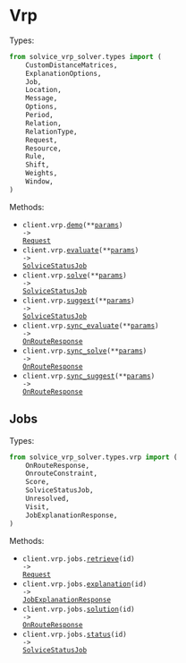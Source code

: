 # Vrp

Types:

```python
from solvice_vrp_solver.types import (
    CustomDistanceMatrices,
    ExplanationOptions,
    Job,
    Location,
    Message,
    Options,
    Period,
    Relation,
    RelationType,
    Request,
    Resource,
    Rule,
    Shift,
    Weights,
    Window,
)
```

Methods:

- <code title="get /v2/vrp/demo">client.vrp.<a href="./src/solvice_vrp_solver/resources/vrp/vrp.py">demo</a>(\*\*<a href="src/solvice_vrp_solver/types/vrp_demo_params.py">params</a>) -> <a href="./src/solvice_vrp_solver/types/request.py">Request</a></code>
- <code title="post /v2/vrp/evaluate">client.vrp.<a href="./src/solvice_vrp_solver/resources/vrp/vrp.py">evaluate</a>(\*\*<a href="src/solvice_vrp_solver/types/vrp_evaluate_params.py">params</a>) -> <a href="./src/solvice_vrp_solver/types/vrp/solvice_status_job.py">SolviceStatusJob</a></code>
- <code title="post /v2/vrp/solve">client.vrp.<a href="./src/solvice_vrp_solver/resources/vrp/vrp.py">solve</a>(\*\*<a href="src/solvice_vrp_solver/types/vrp_solve_params.py">params</a>) -> <a href="./src/solvice_vrp_solver/types/vrp/solvice_status_job.py">SolviceStatusJob</a></code>
- <code title="post /v2/vrp/suggest">client.vrp.<a href="./src/solvice_vrp_solver/resources/vrp/vrp.py">suggest</a>(\*\*<a href="src/solvice_vrp_solver/types/vrp_suggest_params.py">params</a>) -> <a href="./src/solvice_vrp_solver/types/vrp/solvice_status_job.py">SolviceStatusJob</a></code>
- <code title="post /v2/vrp/sync/evaluate">client.vrp.<a href="./src/solvice_vrp_solver/resources/vrp/vrp.py">sync_evaluate</a>(\*\*<a href="src/solvice_vrp_solver/types/vrp_sync_evaluate_params.py">params</a>) -> <a href="./src/solvice_vrp_solver/types/vrp/on_route_response.py">OnRouteResponse</a></code>
- <code title="post /v2/vrp/sync/solve">client.vrp.<a href="./src/solvice_vrp_solver/resources/vrp/vrp.py">sync_solve</a>(\*\*<a href="src/solvice_vrp_solver/types/vrp_sync_solve_params.py">params</a>) -> <a href="./src/solvice_vrp_solver/types/vrp/on_route_response.py">OnRouteResponse</a></code>
- <code title="post /v2/vrp/sync/suggest">client.vrp.<a href="./src/solvice_vrp_solver/resources/vrp/vrp.py">sync_suggest</a>(\*\*<a href="src/solvice_vrp_solver/types/vrp_sync_suggest_params.py">params</a>) -> <a href="./src/solvice_vrp_solver/types/vrp/on_route_response.py">OnRouteResponse</a></code>

## Jobs

Types:

```python
from solvice_vrp_solver.types.vrp import (
    OnRouteResponse,
    OnrouteConstraint,
    Score,
    SolviceStatusJob,
    Unresolved,
    Visit,
    JobExplanationResponse,
)
```

Methods:

- <code title="get /v2/vrp/jobs/{id}">client.vrp.jobs.<a href="./src/solvice_vrp_solver/resources/vrp/jobs.py">retrieve</a>(id) -> <a href="./src/solvice_vrp_solver/types/request.py">Request</a></code>
- <code title="get /v2/vrp/jobs/{id}/explanation">client.vrp.jobs.<a href="./src/solvice_vrp_solver/resources/vrp/jobs.py">explanation</a>(id) -> <a href="./src/solvice_vrp_solver/types/vrp/job_explanation_response.py">JobExplanationResponse</a></code>
- <code title="get /v2/vrp/jobs/{id}/solution">client.vrp.jobs.<a href="./src/solvice_vrp_solver/resources/vrp/jobs.py">solution</a>(id) -> <a href="./src/solvice_vrp_solver/types/vrp/on_route_response.py">OnRouteResponse</a></code>
- <code title="get /v2/vrp/jobs/{id}/status">client.vrp.jobs.<a href="./src/solvice_vrp_solver/resources/vrp/jobs.py">status</a>(id) -> <a href="./src/solvice_vrp_solver/types/vrp/solvice_status_job.py">SolviceStatusJob</a></code>
